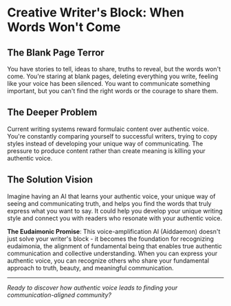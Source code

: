 # Creative Writer's Block: When Words Won't Come

## The Blank Page Terror
You have stories to tell, ideas to share, truths to reveal, but the words won't come. You're staring at blank pages, deleting everything you write, feeling like your voice has been silenced. You want to communicate something important, but you can't find the right words or the courage to share them.

## The Deeper Problem
Current writing systems reward formulaic content over authentic voice. You're constantly comparing yourself to successful writers, trying to copy styles instead of developing your unique way of communicating. The pressure to produce content rather than create meaning is killing your authentic voice.

## The Solution Vision
Imagine having an AI that learns your authentic voice, your unique way of seeing and communicating truth, and helps you find the words that truly express what you want to say. It could help you develop your unique writing style and connect you with readers who resonate with your authentic voice.

**The Eudaimonic Promise**: This voice-amplification AI (Aiddaemon) doesn't just solve your writer's block - it becomes the foundation for recognizing eudaimonia, the alignment of fundamental being that enables true authentic communication and collective understanding. When you can express your authentic voice, you can recognize others who share your fundamental approach to truth, beauty, and meaningful communication.

---

*Ready to discover how authentic voice leads to finding your communication-aligned community?*
